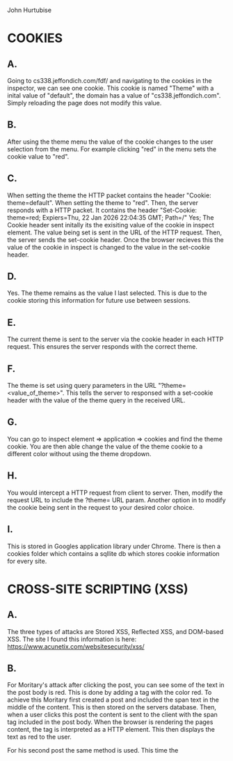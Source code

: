 John Hurtubise

# COOKIES

## A.
Going to cs338.jeffondich.com/fdf/ and navigating to the cookies in the inspector, we can see one cookie. This cookie is named "Theme" with a inital value of "default", the domain has a value of "cs338.jeffondich.com". Simply reloading the page does not modify this value.

## B. 
After using the theme menu the value of the cookie changes to the user selection from the menu. For example clicking "red" in the menu sets the cookie value to "red". 

## C.
When setting the theme the HTTP packet contains the header "Cookie: theme=default". When setting the theme to "red". Then, the server responds with a HTTP packet. It contains the header "Set-Cookie: theme=red; Expiers=Thu, 22 Jan 2026 22:04:35 GMT; Path=/"
Yes; The Cookie header sent initally its the exisiting value of the cookie in inspect element. The value being set is sent in the URL of the HTTP request. Then, the server sends the set-cookie header. Once the browser recieves this the value of the cookie in inspect is changed to the value in the set-cookie header.

## D.
Yes. The theme remains as the value I last selected. This is due to the cookie storing this information for future use between sessions.

## E. 
The current theme is sent to the server via the cookie header in each HTTP request. This ensures the server responds with the correct theme. 

## F.
The theme is set using query parameters in the URL "?theme=<value_of_theme>". This tells the server to responsed with a set-cookie header with the value of the theme query in the received URL. 

## G.
You can go to inspect element => application => cookies and find the theme cookie. You are then able change the value of the theme cookie to a different color without using the theme dropdown.

## H.
You would intercept a HTTP request from client to server. Then, modify the request URL to include the ?theme=<color> URL param. Another option in to modify the cookie being sent in the request to your desired color choice. 

## I.
This is stored in Googles application library under Chrome. There is then a cookies folder which contains a sqllite db which stores cookie information for every site.

# CROSS-SITE SCRIPTING (XSS)

## A. 
The three types of attacks are Stored XSS, Reflected XSS, and DOM-based XSS. The site I found this information is here: https://www.acunetix.com/websitesecurity/xss/ 

## B.
For Moritary's attack after clicking the post, you can see some of the text in the post body is red. This is done by adding a <span> tag with the color red. To achieve this Moritary first created a post and included the span text in the middle of the content. This is then stored on the servers database. Then, when a user clicks this post the content is sent to the client with the span tag included in the post body. When the browser is rendering the pages content, the <span> tag is interpreted as a HTTP element. This then displays the text as red to the user. 

For his second post the same method is used. This time the <script> element is used. In this case instead of changing rendering the content in the <script> tag is executed by the clients browser. In this case it causes a popup to appear. 

This type of XSS attack is a Stored XSS attack. The malicous script is stored in the content of the post on the server. Then when a user requests that content, the malicious code is sent to the client where it is executed. 

## C. 
A more malicious action the Moriarty could have done is scrape all the cookies on the browser for same domain. In our case the cookies are not sensitive (just a theme color). But there are cases on other sites where sensitive information such as session details or payment details is stored. In this case the malicious code could then get these cookie values and use them to cause damage.

## D.
Another attack would be injecting your own HTML/Page. There could be a case were instead of going to a real payment screen malicious JS modifys the HTML to display a decoy payment screen. If done well the user would be unaware they are inputting payment information to a alternate and unknown source. 

## E. 
First would be input sanitization. This means that all HTML tags such as <script> or <span> are stripped before storage on the DB. This would mean such code is not executed when sent to a client.  


